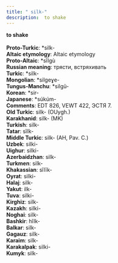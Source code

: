 ```yaml
---
title: " silk-"
description:  to shake
---
```

<strong> to shake</strong><br><br>
<strong>Proto-Turkic</strong>:  *silk-<br>
<strong>Altaic etymology</strong>:  Altaic etymology<br>
<strong> Proto-Altaic</strong>:  *sĭ́lgù<br>
<strong>Russian meaning</strong>:  трясти, встряхивать<br>
<strong>Turkic</strong>:  *silk-<br>
<strong>Mongolian</strong>:  *silgeɣe-<br>
<strong>Tungus-Manchu</strong>:  *silgü-<br>
<strong>Korean</strong>:  *sir-<br>
<strong>Japanese</strong>:  *súkúm-<br>
<strong>Comments</strong>:  EDT 826, VEWT 422, ЭСТЯ 7.<br>
<strong>Old Turkic</strong>:  silk- (OUygh.)<br>
<strong>Karakhanid</strong>:  silk- (MK)<br>
<strong>Turkish</strong>:  silk-<br>
<strong>Tatar</strong>:  sĭlk-<br>
<strong>Middle Turkic</strong>:  silk- (AH, Pav. C.)<br>
<strong>Uzbek</strong>:  silki-<br>
<strong>Uighur</strong>:  silki-<br>
<strong>Azerbaidzhan</strong>:  silk-<br>
<strong>Turkmen</strong>:  silk-<br>
<strong>Khakassian</strong>:  sĭlĭk-<br>
<strong>Oyrat</strong>:  silki-<br>
<strong>Halaj</strong>:  silk-<br>
<strong>Yakut</strong>:  ilk-<br>
<strong>Tuva</strong>:  silki-<br>
<strong>Kirghiz</strong>:  silk-<br>
<strong>Kazakh</strong>:  silki-<br>
<strong>Noghai</strong>:  silk-<br>
<strong>Bashkir</strong>:  hĭlk-<br>
<strong>Balkar</strong>:  silk-<br>
<strong>Gagauz</strong>:  silk-<br>
<strong>Karaim</strong>:  silk-<br>
<strong>Karakalpak</strong>:  silki-<br>
<strong>Kumyk</strong>:  silk-<br>


